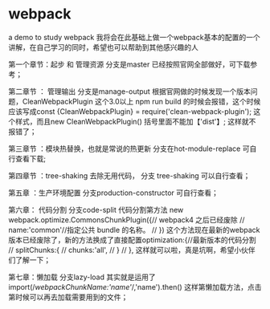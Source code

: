 # webpack
a  demo to study webpack
我将会在此基础上做一个webpack基本的配置的一个讲解，在自己学习的同时，希望也可以帮助到其他感兴趣的人

第一个章节：起步 和 管理资源   分支是master  已经按照官网全部做好，可下载参考；

第二章节 ： 管理输出  分支是manage-output   根据官网做的时候发现一个版本问题，CleanWebpackPlugin 这个3.0以上 npm run build  的时候会报错，这个时候应该写成const {CleanWebpackPlugin} = require('clean-webpack-plugin'); 这个样式，而且new CleanWebpackPlugin() 括号里面不能加【'dist'】; 这样就不报错了；

第三章节 ：模块热替换，也就是常说的热更新   分支在hot-module-replace  可自行查看下载;

第四章节 ：tree-shaking  去除无用代码， 分支 tree-shaking  可以自行查看；

第五章 ：生产环境配置  分支production-constructor 可自行查看；

第六章： 代码分割  分支code-split   代码分割第方法 new webpack.optimize.CommonsChunkPlugin({//  webpack4 之后已经废除
        //     name:'common'//指定公共 bundle 的名称。
        // })
        这个方法现在最新的webpack版本已经废除了，新的方法换成了直接配置optimization:{//最新版本的代码分割
    //     splitChunks:{
    //         chunks:'all',
    //     }
    // },
    这样就可以啦，真是坑啊，希望小伙伴们了解一下；
    
第七章：懒加载 分支lazy-load  其实就是运用了import(/*webpackChunkName:'name'*/,'name').then()  这样第懒加载方法，点击第时候可以再去加载需要用到的文件；







